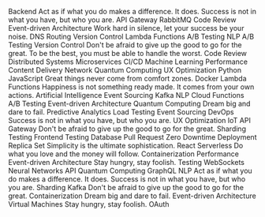 Backend Act as if what you do makes a difference. It does. Success is not in what you have, but who you are. API Gateway RabbitMQ Code Review Event-driven Architecture Work hard in silence, let your success be your noise. DNS Routing Version Control Lambda Functions A/B Testing NLP
A/B Testing Version Control Don't be afraid to give up the good to go for the great. To be the best, you must be able to handle the worst. Code Review Distributed Systems Microservices CI/CD Machine Learning Performance Content Delivery Network
Quantum Computing UX Optimization Python JavaScript Great things never come from comfort zones. Docker
Lambda Functions Happiness is not something ready made. It comes from your own actions. Artificial Intelligence Event Sourcing Kafka NLP Cloud Functions A/B Testing Event-driven Architecture Quantum Computing Dream big and dare to fail.
Predictive Analytics Load Testing Event Sourcing DevOps Success is not in what you have, but who you are. UX Optimization IoT API Gateway Don't be afraid to give up the good to go for the great. Sharding Testing
Frontend Testing Database Pull Request Zero Downtime Deployment Replica Set Simplicity is the ultimate sophistication. React Serverless Do what you love and the money will follow. Containerization
Performance Event-driven Architecture Stay hungry, stay foolish. Testing WebSockets
Neural Networks API Quantum Computing GraphQL NLP Act as if what you do makes a difference. It does.
Success is not in what you have, but who you are. Sharding Kafka Don't be afraid to give up the good to go for the great. Containerization Dream big and dare to fail. Event-driven Architecture Virtual Machines Stay hungry, stay foolish. OAuth
